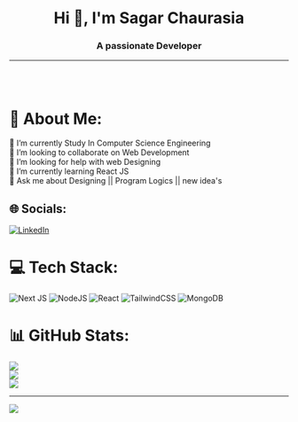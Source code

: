  
<h1 align="center">Hi 👋, I'm Sagar Chaurasia</h1>
<h3 align="center">A passionate  Developer</h3>
<hr>

<br><br>
 # 💫 About Me:
🔭 I’m currently Study In Computer Science Engineering<br>👯 I’m looking to collaborate on Web Development<br>🤝 I’m looking for help with web Designing<br>🌱 I’m currently learning React JS<br>💬 Ask me about Designing || Program Logics || new idea's


## 🌐 Socials:
[![LinkedIn](https://img.shields.io/badge/LinkedIn-%230077B5.svg?logo=linkedin&logoColor=white)](https://linkedin.com/in/https://www.linkedin.com/in/sagarchaurasia74/) 

# 💻 Tech Stack:
![Next JS](https://img.shields.io/badge/Next-black?style=for-the-badge&logo=next.js&logoColor=white) ![NodeJS](https://img.shields.io/badge/node.js-6DA55F?style=for-the-badge&logo=node.js&logoColor=white) ![React](https://img.shields.io/badge/react-%2320232a.svg?style=for-the-badge&logo=react&logoColor=%2361DAFB) ![TailwindCSS](https://img.shields.io/badge/tailwindcss-%2338B2AC.svg?style=for-the-badge&logo=tailwind-css&logoColor=white) ![MongoDB](https://img.shields.io/badge/MongoDB-%234ea94b.svg?style=for-the-badge&logo=mongodb&logoColor=white)
# 📊 GitHub Stats:
![](https://github-readme-stats.vercel.app/api?username=sagarchaurasia176&theme=tokyonight&hide_border=false&include_all_commits=true&count_private=false)<br/>
![](https://github-readme-streak-stats.herokuapp.com/?user=sagarchaurasia176&theme=tokyonight&hide_border=false)<br/>
![](https://github-readme-stats.vercel.app/api/top-langs/?username=sagarchaurasia176&theme=tokyonight&hide_border=false&include_all_commits=true&count_private=false&layout=compact)

---
[![](https://visitcount.itsvg.in/api?id=sagarchaurasia176&icon=2&color=3)](https://visitcount.itsvg.in)

<!-- Proudly created with GPRM ( https://gprm.itsvg.in ) -->
